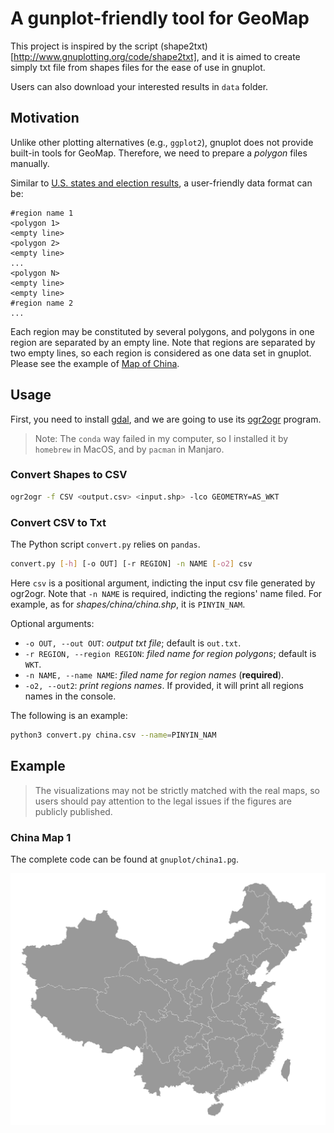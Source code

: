 # A gunplot-friendly tool for GeoMap
This project is inspired by the script (shape2txt)[http://www.gnuplotting.org/code/shape2txt], and it is aimed to create simply txt file from shapes files for the ease of use in gnuplot.

Users can also download your interested results in `data` folder. 

## Motivation
Unlike other plotting alternatives (e.g., `ggplot2`), gnuplot does not provide built-in tools for GeoMap. Therefore, we need to prepare a *polygon* files manually.

Similar to [U.S. states and election results](http://www.gnuplotting.org/us-states-and-election-results/), a user-friendly data format can be:

```
#region name 1
<polygon 1>
<empty line>
<polygon 2>
<empty line>
...
<polygon N>
<empty line>
<empty line>
#region name 2
...
```
Each region may be constituted by several polygons, and polygons in one region are separated by an empty line. Note that regions are separated by two empty lines, so each region is considered as one data set in gnuplot. Please see the example of [Map of China](data/china.txt).

## Usage

First, you need to install [gdal](https://www.gdal.org/), and we are going to use its [ogr2ogr](https://gdal.org/programs/ogr2ogr.html) program.

> Note: The `conda` way failed in my computer, so I installed it by `homebrew` in MacOS, and by `pacman` in Manjaro.

### Convert Shapes to CSV

```bash
ogr2ogr -f CSV <output.csv> <input.shp> -lco GEOMETRY=AS_WKT
```

### Convert CSV to Txt

The Python script `convert.py` relies on `pandas`.

```bash
convert.py [-h] [-o OUT] [-r REGION] -n NAME [-o2] csv
```

Here `csv` is a positional argument, indicting the input csv file generated by ogr2ogr. Note that `-n NAME` is required, indicting the regions' name filed. For example, as for *shapes/china/china.shp*, it is `PINYIN_NAM`.

Optional arguments:

- `-o OUT, --out OUT`: *output txt file*; default is `out.txt`.
- `-r REGION, --region REGION`: *filed name for region polygons*; default is `WKT`.
- `-n NAME, --name NAME`: *filed name for region names* (**required**).
- `-o2, --out2`: *print regions names*. If provided, it will print all regions names in the console.

The following is an example:

```bash
python3 convert.py china.csv --name=PINYIN_NAM
```

## Example

> The visualizations may not be strictly matched with the real maps, so users should pay attention to the legal issues if the figures are publicly published.

### China Map 1
The complete code can be found at `gnuplot/china1.pg`.

![china1](gnuplot/china1.svg)